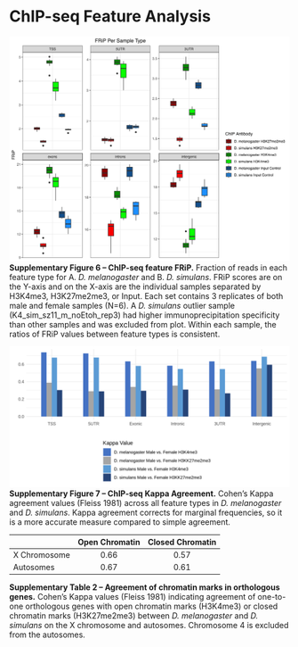 # ChIP-seq Feature Analysis

![Supplementary Figure 6](https://github.com/McIntyre-Lab/papers/blob/master/nanni_chip_rna_2022/chipseq_features/mel_sim_summary_frip_feature_updated.png)
**Supplementary Figure 6 – ChIP-seq feature FRiP.**  Fraction of reads in each feature type for A. _D. melanogaster_ and B. _D. simulans_. FRiP scores are on the Y-axis and on the X-axis are the individual samples separated by H3K4me3, H3K27me2me3, or Input.  Each set contains 3 replicates of both male and female samples (N=6). A _D. simulans_ outlier sample (K4_sim_sz11_m_noEtoh_rep3) had higher immunoprecipitation specificity than other samples and was excluded from plot. Within each sample, the ratios of FRiP values between feature types is consistent.

![Supplementary Figure 7](https://github.com/McIntyre-Lab/papers/blob/master/nanni_chip_rna_2022/chipseq_features/_kappa_bar_graph.png)
**Supplementary Figure 7 – ChIP-seq Kappa Agreement.**  Cohen’s Kappa agreement values (Fleiss 1981) across all feature types in _D. melanogaster_ and _D. simulans_. Kappa agreement corrects for marginal frequencies, so it is a more accurate measure compared to simple agreement.

| | Open Chromatin | Closed Chromatin |
|--------|:-------:|:------:|
| X Chromosome | 0.66 | 0.57 |
| Autosomes | 0.67 | 0.61 |
**Supplementary Table 2 – Agreement of chromatin marks in orthologous genes.** Cohen’s Kappa values (Fleiss 1981) indicating agreement of one-to-one orthologous genes with open chromatin marks (H3K4me3) or closed chromatin marks (H3K27me2me3) between _D. melanogaster_ and _D. simulans_ on the X chromosome and autosomes. Chromosome 4 is excluded from the autosomes.
